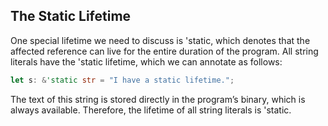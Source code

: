 ## The Static Lifetime

One special lifetime we need to discuss is 'static, which denotes that the affected reference can live for the entire duration of the program. All string literals have the 'static lifetime, which we can annotate as follows:
```rust
let s: &'static str = "I have a static lifetime.";
```

The text of this string is stored directly in the program’s binary, which is always available. Therefore, the lifetime of all string literals is 'static.